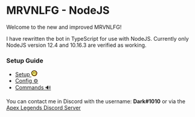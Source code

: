 # MRVNLFG - NodeJS

Welcome to the new and improved MRVNLFG!

I have rewritten the bot in TypeScript for use with NodeJS.
Currently only NodeJS version 12.4 and 10.16.3 are verified as working.

### Setup Guide
- [Setup <img src="https://raw.githubusercontent.com/DarkView/JS-MRVNLFG/master/docs/MRVN.png" height="16">](https://github.com/DarkView/JS-MRVNLFG/blob/master/docs/SETUP.md)  
- [Config ⚙️](https://github.com/DarkView/JS-MRVNLFG/blob/master/docs/CONFIG.md)
- [Commands 🔊](https://github.com/DarkView/JS-MRVNLFG/blob/master/docs/COMMANDS.md)

You can contact me in Discord with the username: **Dark#1010** or via the [Apex Legends Discord Server](https://discord.gg/apexlegends)
